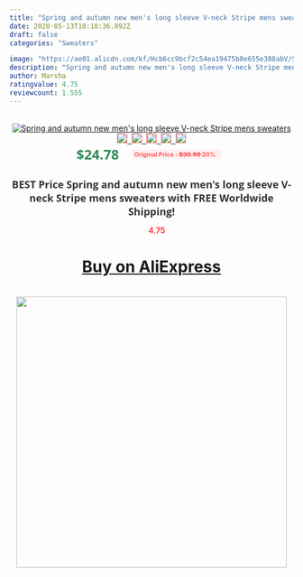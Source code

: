 ```yaml
---
title: "Spring and autumn new men's long sleeve V-neck Stripe mens sweaters"
date: 2020-05-13T10:10:36.892Z
draft: false
categories: "Sweaters"

image: "https://ae01.alicdn.com/kf/Hcb6cc9bcf2c54ea19475b8e655e388abV/Spring-and-autumn-new-men-s-long-sleeve-V-neck-Stripe-mens-sweaters.jpg"
description: "Spring and autumn new men's long sleeve V-neck Stripe mens sweaters"
author: Marsha
ratingvalue: 4.75
reviewcount: 1.555
---
```

<br>
<div style="text-align: center;">
<a href="https://s.click.aliexpress.com/e/_9yoPW5" target="_blank" rel="nofollow noopener noreferrer"><img alt="Spring and autumn new men's long sleeve V-neck Stripe mens sweaters" class="magnifier-image" src="https://ae01.alicdn.com/kf/Hcb6cc9bcf2c54ea19475b8e655e388abV/Spring-and-autumn-new-men-s-long-sleeve-V-neck-Stripe-mens-sweaters.jpg_640x640.jpg">
<br>
<img style="border:1px solid salmon" src="https://ae01.alicdn.com/kf/Hcb6cc9bcf2c54ea19475b8e655e388abV/Spring-and-autumn-new-men-s-long-sleeve-V-neck-Stripe-mens-sweaters.jpg_120x120.jpg">&nbsp;&nbsp;<img style="border:1px solid salmon" src="https://ae01.alicdn.com/kf/Hcc703277d1d840abb4a209e9832db107g/Spring-and-autumn-new-men-s-long-sleeve-V-neck-Stripe-mens-sweaters.jpg_120x120.jpg">&nbsp;&nbsp;<img style="border:1px solid salmon" src="https://ae01.alicdn.com/kf/H198ff48685f84d28b0ea939c9b6a6abbl/Spring-and-autumn-new-men-s-long-sleeve-V-neck-Stripe-mens-sweaters.jpg_120x120.jpg">&nbsp;&nbsp;<img style="border:1px solid salmon" src="https://ae01.alicdn.com/kf/H40851ba48305439c8907dc0a071c53aap/Spring-and-autumn-new-men-s-long-sleeve-V-neck-Stripe-mens-sweaters.jpg_120x120.jpg">&nbsp;&nbsp;<img style="border:1px solid salmon" src="https://ae01.alicdn.com/kf/He0132dce1f9741eda2cccde992c6bbc21/Spring-and-autumn-new-men-s-long-sleeve-V-neck-Stripe-mens-sweaters.jpg_120x120.jpg"></a></div><br0>
<div style="text-align: center;"><span style="background-color: white; border: 0px; box-sizing: border-box; color: seagreen; display: inline-block; font-family: &quot;open sans&quot; , &quot;arial&quot; , &quot;helvetica&quot; , sans-serif , &quot;heiti&quot;; font-size: 24px; font-stretch: inherit; font-weight: 700; line-height: inherit; margin: 0px 10px 0px 0px; padding: 0px; vertical-align: middle;">$24.78 </span>
<span style="background: rgb(255 , 241 , 241); border-radius: 3px; border: 0px; box-sizing: border-box; color: #ff4747; display: inline-block; font-family: inherit; font-size: 12px; font-stretch: inherit; font-style: inherit; font-variant: inherit; font-weight: 600; line-height: inherit; margin: 0px; padding: 2px 5px; transform: scale(0.9); vertical-align: middle;">Original Price : <b style="text-decoration: line-through;">$30.98 </b> 20%&nbsp;&nbsp;</span></div>
<h1 style="color: #333333; display: inline-block; font-family: &quot;open sans&quot; , &quot;arial&quot; , &quot;helvetica&quot; , sans-serif , &quot;heiti&quot;; font-size: 18px; font-stretch: inherit; font-weight: 700; text-align: center;">BEST Price Spring and autumn new men's long sleeve V-neck Stripe mens sweaters with FREE Worldwide Shipping!</h1>
<div style="color: #ff4747; text-align: center;">
<img src="https://4.bp.blogspot.com/-M0ZcTcb-5uY/XleCXlxnR4I/AAAAAAAAAEc/OrjgMkXV1oMQFaCRZj5HQwOCBcu3w1FegCPcBGAYYCw/s1600/star.png" style="height: 15px;">&nbsp;<b>4.75</b></div>
<div class="button_cont" align="center"><a class="buynow_a" href="https://s.click.aliexpress.com/e/_9yoPW5" target="_blank" rel="nofollow noopener noreferrer"><H1>Buy on AliExpress</H1></a></div><br>
<div class="separator" style="clear: both; text-align: center;">
<img src="https://lh3.googleusercontent.com/-pTy5HemUv9M/XlePHvY0dAI/AAAAAAAAAE4/0nX5iRUoIWY8eMW9Dpxeirr157OZliDIgCLcBGAsYHQ/s1600/badge.gif" width="480">
</div>
